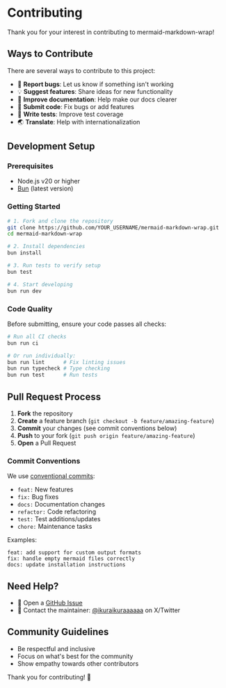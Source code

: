 # Contributing

Thank you for your interest in contributing to mermaid-markdown-wrap!

## Ways to Contribute

There are several ways to contribute to this project:

- 🐛 **Report bugs**: Let us know if something isn't working
- 💡 **Suggest features**: Share ideas for new functionality
- 📝 **Improve documentation**: Help make our docs clearer
- 🔧 **Submit code**: Fix bugs or add features
- 🧪 **Write tests**: Improve test coverage
- 🌏 **Translate**: Help with internationalization

## Development Setup

### Prerequisites

- Node.js v20 or higher
- [Bun](https://bun.sh/) (latest version)

### Getting Started

```bash
# 1. Fork and clone the repository
git clone https://github.com/YOUR_USERNAME/mermaid-markdown-wrap.git
cd mermaid-markdown-wrap

# 2. Install dependencies
bun install

# 3. Run tests to verify setup
bun test

# 4. Start developing
bun run dev
```

### Code Quality

Before submitting, ensure your code passes all checks:

```bash
# Run all CI checks
bun run ci

# Or run individually:
bun run lint      # Fix linting issues
bun run typecheck # Type checking
bun run test      # Run tests
```

## Pull Request Process

1. **Fork** the repository
2. **Create** a feature branch (`git checkout -b feature/amazing-feature`)
3. **Commit** your changes (see commit conventions below)
4. **Push** to your fork (`git push origin feature/amazing-feature`)
5. **Open** a Pull Request

### Commit Conventions

We use [conventional commits](https://www.conventionalcommits.org/):

- `feat:` New features
- `fix:` Bug fixes
- `docs:` Documentation changes
- `refactor:` Code refactoring
- `test:` Test additions/updates
- `chore:` Maintenance tasks

Examples:
```
feat: add support for custom output formats
fix: handle empty mermaid files correctly
docs: update installation instructions
```

## Need Help?

- 💬 Open a [GitHub Issue](https://github.com/sugurutakahashi-1234/mermaid-markdown-wrap/issues)
- 📧 Contact the maintainer: [@ikuraikuraaaaaa](https://twitter.com/ikuraikuraaaaaa) on X/Twitter

## Community Guidelines

- Be respectful and inclusive
- Focus on what's best for the community
- Show empathy towards other contributors

Thank you for contributing! 🎉